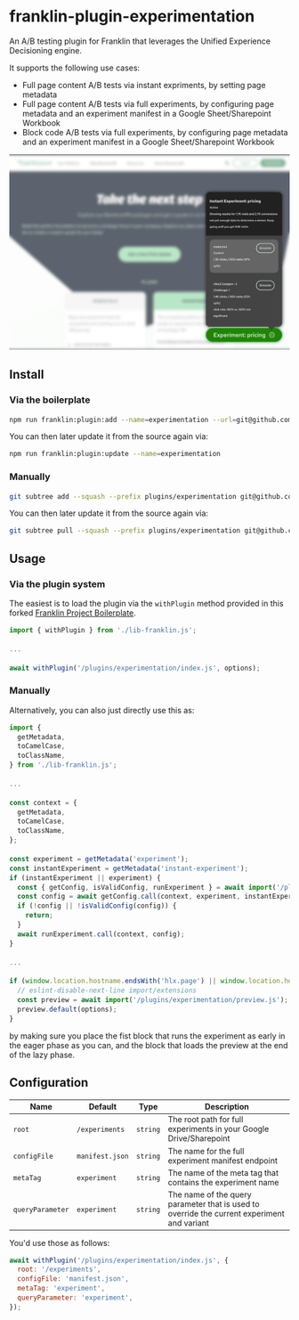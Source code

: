 # franklin-plugin-experimentation
An A/B testing plugin for Franklin that leverages the Unified Experience Decisioning engine.

It supports the following use cases:
- Full page content A/B tests via instant expriments, by setting page metadata
- Full page content A/B tests via full experiments, by configuring page metadata and an experiment manifest in a Google Sheet/Sharepoint Workbook
- Block code A/B tests via full experiments, by configuring page metadata and an experiment manifest in a Google Sheet/Sharepoint Workbook

![](./docs/screenshot.png)

## Install

### Via the boilerplate

```bash
npm run franklin:plugin:add --name=experimentation --url=git@github.com:ramboz/franklin-plugin-experimentation.git
```

You can then later update it from the source again via:
```bash
npm run franklin:plugin:update --name=experimentation
```

### Manually

```bash
git subtree add --squash --prefix plugins/experimentation git@github.com:ramboz/franklin-plugin-experimentation.git main
```

You can then later update it from the source again via:
```bash
git subtree pull --squash --prefix plugins/experimentation git@github.com:ramboz/franklin-plugin-experimentation.git main
```

## Usage

### Via the plugin system

The easiest is to load the plugin via the `withPlugin` method provided in this forked [Franklin Project Boilerplate](https://github.com/ramboz/helix-project-boilerplate).

```js
import { withPlugin } from './lib-franklin.js';

...

await withPlugin('/plugins/experimentation/index.js', options);
```

### Manually

Alternatively, you can also just directly use this as:

```js
import {
  getMetadata,
  toCamelCase,
  toClassName,
} from './lib-franklin.js';

...

const context = {
  getMetadata,
  toCamelCase,
  toClassName,
};

const experiment = getMetadata('experiment');
const instantExperiment = getMetadata('instant-experiment');
if (instantExperiment || experiment) {
  const { getConfig, isValidConfig, runExperiment } = await import('/plugins/experimentation/index.js');
  const config = await getConfig.call(context, experiment, instantExperiment, options);
  if (!config || !isValidConfig(config)) {
    return;
  }
  await runExperiment.call(context, config);
}

...

if (window.location.hostname.endsWith('hlx.page') || window.location.hostname === ('localhost')) {
  // eslint-disable-next-line import/extensions
  const preview = await import('/plugins/experimentation/preview.js');
  preview.default(options);
}
```

by making sure you place the fist block that runs the experiment as early in the eager phase as you can, and the block that loads the preview at the end of the lazy phase.

## Configuration

| Name | Default | Type | Description |
|-|-|-|-|
| `root` | `/experiments` | `string` | The root path for full experiments in your Google Drive/Sharepoint
| `configFile` | `manifest.json` | `string` | The name for the full experiment manifest endpoint
| `metaTag` | `experiment` | `string` | The name of the meta tag that contains the experiment name
| `queryParameter` | `experiment` | `string` | The name of the query parameter that is used to override the current experiment and variant

You'd use those as follows:
```js
await withPlugin('/plugins/experimentation/index.js', {
  root: '/experiments',
  configFile: 'manifest.json',
  metaTag: 'experiment',
  queryParameter: 'experiment',
});
```
